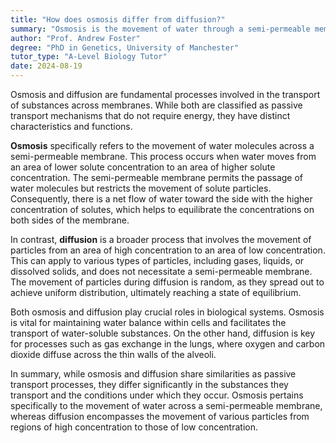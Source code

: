 ```yaml
---
title: "How does osmosis differ from diffusion?"
summary: "Osmosis is the movement of water through a semi-permeable membrane, whereas diffusion refers to the movement of particles from areas of high concentration to low concentration."
author: "Prof. Andrew Foster"
degree: "PhD in Genetics, University of Manchester"
tutor_type: "A-Level Biology Tutor"
date: 2024-08-19
---
```


Osmosis and diffusion are fundamental processes involved in the transport of substances across membranes. While both are classified as passive transport mechanisms that do not require energy, they have distinct characteristics and functions.

**Osmosis** specifically refers to the movement of water molecules across a semi-permeable membrane. This process occurs when water moves from an area of lower solute concentration to an area of higher solute concentration. The semi-permeable membrane permits the passage of water molecules but restricts the movement of solute particles. Consequently, there is a net flow of water toward the side with the higher concentration of solutes, which helps to equilibrate the concentrations on both sides of the membrane.

In contrast, **diffusion** is a broader process that involves the movement of particles from an area of high concentration to an area of low concentration. This can apply to various types of particles, including gases, liquids, or dissolved solids, and does not necessitate a semi-permeable membrane. The movement of particles during diffusion is random, as they spread out to achieve uniform distribution, ultimately reaching a state of equilibrium.

Both osmosis and diffusion play crucial roles in biological systems. Osmosis is vital for maintaining water balance within cells and facilitates the transport of water-soluble substances. On the other hand, diffusion is key for processes such as gas exchange in the lungs, where oxygen and carbon dioxide diffuse across the thin walls of the alveoli.

In summary, while osmosis and diffusion share similarities as passive transport processes, they differ significantly in the substances they transport and the conditions under which they occur. Osmosis pertains specifically to the movement of water across a semi-permeable membrane, whereas diffusion encompasses the movement of various particles from regions of high concentration to those of low concentration.
    